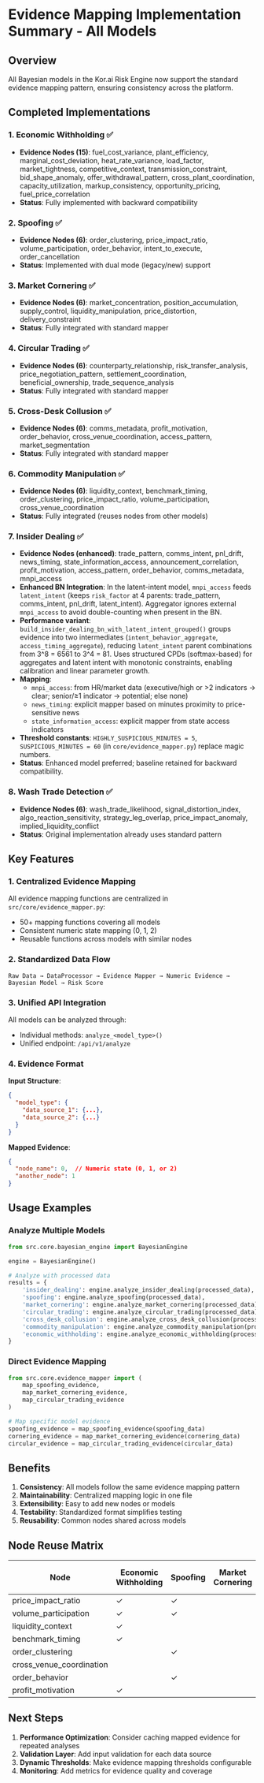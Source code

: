 # Evidence Mapping Implementation Summary - All Models

## Overview
All Bayesian models in the Kor.ai Risk Engine now support the standard evidence mapping pattern, ensuring consistency across the platform.

## Completed Implementations

### 1. Economic Withholding ✅
- **Evidence Nodes (15)**: fuel_cost_variance, plant_efficiency, marginal_cost_deviation, heat_rate_variance, load_factor, market_tightness, competitive_context, transmission_constraint, bid_shape_anomaly, offer_withdrawal_pattern, cross_plant_coordination, capacity_utilization, markup_consistency, opportunity_pricing, fuel_price_correlation
- **Status**: Fully implemented with backward compatibility

### 2. Spoofing ✅
- **Evidence Nodes (6)**: order_clustering, price_impact_ratio, volume_participation, order_behavior, intent_to_execute, order_cancellation
- **Status**: Implemented with dual mode (legacy/new) support

### 3. Market Cornering ✅
- **Evidence Nodes (6)**: market_concentration, position_accumulation, supply_control, liquidity_manipulation, price_distortion, delivery_constraint
- **Status**: Fully integrated with standard mapper

### 4. Circular Trading ✅
- **Evidence Nodes (6)**: counterparty_relationship, risk_transfer_analysis, price_negotiation_pattern, settlement_coordination, beneficial_ownership, trade_sequence_analysis
- **Status**: Fully integrated with standard mapper

### 5. Cross-Desk Collusion ✅
- **Evidence Nodes (6)**: comms_metadata, profit_motivation, order_behavior, cross_venue_coordination, access_pattern, market_segmentation
- **Status**: Fully integrated with standard mapper

### 6. Commodity Manipulation ✅
- **Evidence Nodes (6)**: liquidity_context, benchmark_timing, order_clustering, price_impact_ratio, volume_participation, cross_venue_coordination
- **Status**: Fully integrated (reuses nodes from other models)

### 7. Insider Dealing ✅
- **Evidence Nodes (enhanced)**: trade_pattern, comms_intent, pnl_drift, news_timing, state_information_access, announcement_correlation, profit_motivation, access_pattern, order_behavior, comms_metadata, mnpi_access
- **Enhanced BN Integration**: In the latent-intent model, `mnpi_access` feeds `latent_intent` (keeps `risk_factor` at 4 parents: trade_pattern, comms_intent, pnl_drift, latent_intent). Aggregator ignores external `mnpi_access` to avoid double-counting when present in the BN.
- **Performance variant**: `build_insider_dealing_bn_with_latent_intent_grouped()` groups evidence into two intermediates (`intent_behavior_aggregate`, `access_timing_aggregate`), reducing `latent_intent` parent combinations from 3^8 = 6561 to 3^4 = 81. Uses structured CPDs (softmax-based) for aggregates and latent intent with monotonic constraints, enabling calibration and linear parameter growth.
- **Mapping**:
  - `mnpi_access`: from HR/market data (executive/high or >2 indicators → clear; senior/≥1 indicator → potential; else none)
  - `news_timing`: explicit mapper based on minutes proximity to price-sensitive news
  - `state_information_access`: explicit mapper from state access indicators
- **Threshold constants**: `HIGHLY_SUSPICIOUS_MINUTES = 5`, `SUSPICIOUS_MINUTES = 60` (in `core/evidence_mapper.py`) replace magic numbers.
- **Status**: Enhanced model preferred; baseline retained for backward compatibility.

### 8. Wash Trade Detection ✅
- **Evidence Nodes (6)**: wash_trade_likelihood, signal_distortion_index, algo_reaction_sensitivity, strategy_leg_overlap, price_impact_anomaly, implied_liquidity_conflict
- **Status**: Original implementation already uses standard pattern

## Key Features

### 1. Centralized Evidence Mapping
All evidence mapping functions are centralized in `src/core/evidence_mapper.py`:
- 50+ mapping functions covering all models
- Consistent numeric state mapping (0, 1, 2)
- Reusable functions across models with similar nodes

### 2. Standardized Data Flow
```
Raw Data → DataProcessor → Evidence Mapper → Numeric Evidence → Bayesian Model → Risk Score
```

### 3. Unified API Integration
All models can be analyzed through:
- Individual methods: `analyze_<model_type>()`
- Unified endpoint: `/api/v1/analyze`

### 4. Evidence Format
**Input Structure**:
```json
{
  "model_type": {
    "data_source_1": {...},
    "data_source_2": {...}
  }
}
```

**Mapped Evidence**:
```json
{
  "node_name": 0,  // Numeric state (0, 1, or 2)
  "another_node": 1
}
```

## Usage Examples

### Analyze Multiple Models
```python
from src.core.bayesian_engine import BayesianEngine

engine = BayesianEngine()

# Analyze with processed data
results = {
    'insider_dealing': engine.analyze_insider_dealing(processed_data),
    'spoofing': engine.analyze_spoofing(processed_data),
    'market_cornering': engine.analyze_market_cornering(processed_data),
    'circular_trading': engine.analyze_circular_trading(processed_data),
    'cross_desk_collusion': engine.analyze_cross_desk_collusion(processed_data),
    'commodity_manipulation': engine.analyze_commodity_manipulation(processed_data),
    'economic_withholding': engine.analyze_economic_withholding(processed_data)
}
```

### Direct Evidence Mapping
```python
from src.core.evidence_mapper import (
    map_spoofing_evidence,
    map_market_cornering_evidence,
    map_circular_trading_evidence
)

# Map specific model evidence
spoofing_evidence = map_spoofing_evidence(spoofing_data)
cornering_evidence = map_market_cornering_evidence(cornering_data)
circular_evidence = map_circular_trading_evidence(circular_data)
```

## Benefits

1. **Consistency**: All models follow the same evidence mapping pattern
2. **Maintainability**: Centralized mapping logic in one file
3. **Extensibility**: Easy to add new nodes or models
4. **Testability**: Standardized format simplifies testing
5. **Reusability**: Common nodes shared across models

## Node Reuse Matrix

| Node | Economic Withholding | Spoofing | Market Cornering | Circular Trading | Cross-Desk Collusion | Commodity Manipulation |
|------|---------------------|----------|------------------|------------------|---------------------|----------------------|
| price_impact_ratio | ✓ | ✓ | | | | ✓ |
| volume_participation | ✓ | ✓ | | | | ✓ |
| liquidity_context | ✓ | | | | | ✓ |
| benchmark_timing | ✓ | | | | | ✓ |
| order_clustering | | ✓ | | | | ✓ |
| cross_venue_coordination | | | | | ✓ | ✓ |
| order_behavior | | ✓ | | | ✓ | |
| profit_motivation | ✓ | | | | ✓ | |

## Next Steps

1. **Performance Optimization**: Consider caching mapped evidence for repeated analyses
2. **Validation Layer**: Add input validation for each data source
3. **Dynamic Thresholds**: Make evidence mapping thresholds configurable
4. **Monitoring**: Add metrics for evidence quality and coverage